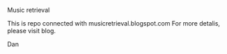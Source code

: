 Music retrieval 

This is repo connected with musicretrieval.blogspot.com 
For more detalis, please visit blog. 

Dan 


